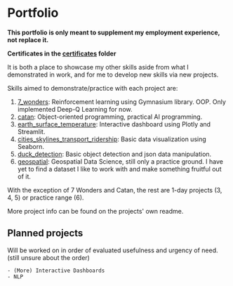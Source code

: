 # Portfolio

**This portfolio is only meant to supplement my employment experience, not replace it.**

**Certificates in the [certificates](certificates) folder**

It is both a place to showcase my other skills aside from what I demonstrated in work, and for me to develop new skills via new projects.

Skills aimed to demonstrate/practice with each project are:

1. [7_wonders](7_wonders): Reinforcement learning using Gymnasium library. OOP. Only implemented Deep-Q Learning for now.
2. [catan](catan): Object-oriented programming, practical AI programming.
3. [earth_surface_temperature](earth_surface_temperature): Interactive dashboard using Plotly and Streamlit.
4. [cities_skylines_transport_ridership](cities_skylines_transport_ridership): Basic data visualization using Seaborn.
5. [duck_detection](duck_detection): Basic object detection and json data manipulation.
6. [geospatial](geospatial): Geospatial Data Science, still only a practice ground. I have yet to find a dataset I like to work with and make something fruitful out of it.

With the exception of 7 Wonders and Catan, the rest are 1-day projects (3, 4, 5) or practice range (6).

More project info can be found on the projects' own readme.

## Planned projects

Will be worked on in order of evaluated usefulness and urgency of need. (still unsure about the order)

    - (More) Interactive Dashboards
    - NLP
